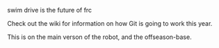 swim drive is the future of frc

Check out the wiki for information on how Git is going to work this year.

This is on the main verson of the robot, and the offseason-base.
